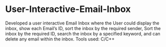 # User-Interactive-Email-Inbox
Developed a user interactive Email Inbox where the User could display the inbox, show each Email’s ID, sort the inbox by the required sender, Sort the inbox by the required ID, search the inbox by a specified keyword, and can delete any email within the inbox. Tools used: C/C++ 
